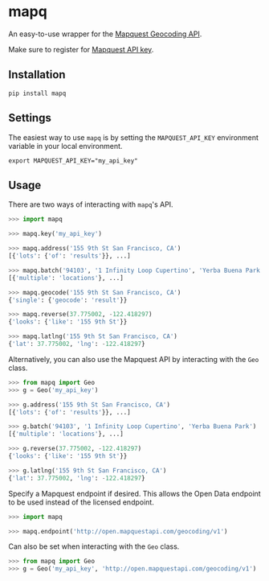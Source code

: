 mapq
====

An easy-to-use wrapper for the [Mapquest Geocoding API](http://www.mapquestapi.com/geocoding/).

Make sure to register for [Mapquest API key](http://developer.mapquest.com/).


Installation
------------

    pip install mapq


Settings
--------

The easiest way to use `mapq` is by setting the `MAPQUEST_API_KEY`
environment variable in your local environment.

    export MAPQUEST_API_KEY="my_api_key"


Usage
-----

There are two ways of interacting with `mapq`'s API.

```python
>>> import mapq

>>> mapq.key('my_api_key')

>>> mapq.address('155 9th St San Francisco, CA')
[{'lots': {'of': 'results'}}, ...]

>>> mapq.batch('94103', '1 Infinity Loop Cupertino', 'Yerba Buena Park')
[{'multiple': 'locations'}, ...]

>>> mapq.geocode('155 9th St San Francisco, CA')
{'single': {'geocode': 'result'}}

>>> mapq.reverse(37.775002, -122.418297)
{'looks': {'like': '155 9th St'}}

>>> mapq.latlng('155 9th St San Francisco, CA')
{'lat': 37.775002, 'lng': -122.418297}
```

Alternatively, you can also use the Mapquest API by interacting with the `Geo`
class.

```python
>>> from mapq import Geo
>>> g = Geo('my_api_key')

>>> g.address('155 9th St San Francisco, CA')
[{'lots': {'of': 'results'}}, ...]

>>> g.batch('94103', '1 Infinity Loop Cupertino', 'Yerba Buena Park')
[{'multiple': 'locations'}, ...]

>>> g.reverse(37.775002, -122.418297)
{'looks': {'like': '155 9th St'}}

>>> g.latlng('155 9th St San Francisco, CA')
{'lat': 37.775002, 'lng': -122.418297}
```


Specify a Mapquest endpoint if desired. This allows the Open Data endpoint to be used instead of the licensed endpoint.


```python
>>> import mapq

>>> mapq.endpoint('http://open.mapquestapi.com/geocoding/v1')
```

Can also be set when interacting with the `Geo` class.

```python
>>> from mapq import Geo
>>> g = Geo('my_api_key', 'http://open.mapquestapi.com/geocoding/v1')
```

